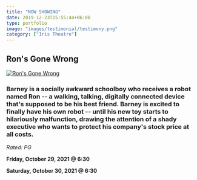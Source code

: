 ```yaml
---
title: "NOW SHOWING"
date: 2019-12-23T15:55:44+06:00
type: portfolio
image: "images/testimonial/testimony.png"
category: ["Iris Theatre"]
---
```


## Ron's Gone Wrong

[![Ron's Gone Wrong](https://img.youtube.com/vi/818nMtzN05s/0.jpg)](https://www.youtube.com/watch?v=8I8nMtzN05s)

### Barney is a socially awkward schoolboy who receives a robot named Ron -- a walking, talking, digitally connected device that's supposed to be his best friend. Barney is excited to finally have his own robot -- until his new toy starts to hilariously malfunction, drawing the attention of a shady executive who wants to protect his company's stock price at all costs.

_Rated: PG_

**Friday, October 29, 2021 @ 6:30**

**Saturday, October 30, 2021 @ 6:30**
